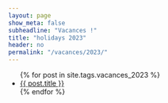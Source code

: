 ```yaml
---
layout: page
show_meta: false
subheadline: "Vacances !"
title: "holidays 2023"
header: no
permalink: "/vacances/2023/"
---
```

<ul>
    {% for post in site.tags.vacances_2023 %}
    <li><a href="{{ site.url }}{{ site.baseurl }}{{ post.url }}">{{ post.title }}</a></li>
    {% endfor %}
</ul>
